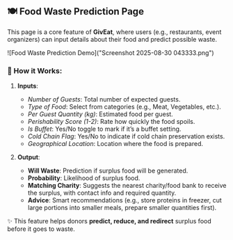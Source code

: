 ## 🍽️ Food Waste Prediction Page  

This page is a core feature of **GivEat**, where users (e.g., restaurants, event organizers) can input details about their food and predict possible waste.  

![Food Waste Prediction Demo]("Screenshot 2025-08-30 043333.png")

### 🔑 How it Works:  
1. **Inputs**:  
   - *Number of Guests*: Total number of expected guests.  
   - *Type of Food*: Select from categories (e.g., Meat, Vegetables, etc.).  
   - *Per Guest Quantity (kg)*: Estimated food per guest.  
   - *Perishability Score (1-2)*: Rate how quickly the food spoils.  
   - *Is Buffet*: Yes/No toggle to mark if it’s a buffet setting.  
   - *Cold Chain Flag*: Yes/No to indicate if cold chain preservation exists.  
   - *Geographical Location*: Location where the food is prepared.  

2. **Output**:  
   - **Will Waste**: Prediction if surplus food will be generated.  
   - **Probability**: Likelihood of surplus food.  
   - **Matching Charity**: Suggests the nearest charity/food bank to receive the surplus, with contact info and required quantity.  
   - **Advice**: Smart recommendations (e.g., store proteins in freezer, cut large portions into smaller meals, prepare smaller quantities first).  

✨ This feature helps donors **predict, reduce, and redirect** surplus food before it goes to waste.
